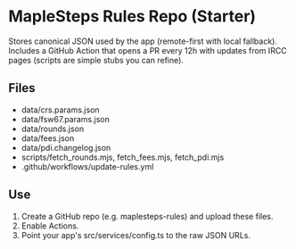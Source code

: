 # MapleSteps Rules Repo (Starter)

Stores canonical JSON used by the app (remote-first with local fallback). Includes a GitHub Action that opens a PR every 12h with updates from IRCC pages (scripts are simple stubs you can refine).

## Files
- data/crs.params.json
- data/fsw67.params.json
- data/rounds.json
- data/fees.json
- data/pdi.changelog.json
- scripts/fetch_rounds.mjs, fetch_fees.mjs, fetch_pdi.mjs
- .github/workflows/update-rules.yml

## Use
1) Create a GitHub repo (e.g. maplesteps-rules) and upload these files.
2) Enable Actions.
3) Point your app's src/services/config.ts to the raw JSON URLs.
